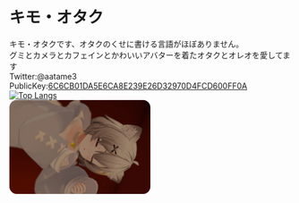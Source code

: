 # キモ・オタク
キモ・オタクです、オタクのくせに書ける言語がほぼありません。<br>
グミとカメラとカフェインとかわいいアバターを着たオタクとオレオを愛してます<br>
Twitter:@aatame3<br>
PublicKey:<a href="https://aatame3.net/PGP/aatame3.asc">6C6CB01DA5E6CA8E239E26D32970D4FCD600FF0A</a>
[![Top Langs](https://github-readme-stats.vercel.app/api/top-langs/?username=aatame3&layout=compact&theme=holi)](https://github.com/anuraghazra/github-readme-stats)<br>
<a href="https://aatame3.net"><img src=.\img.webp width="50%" height="50%"></a>
